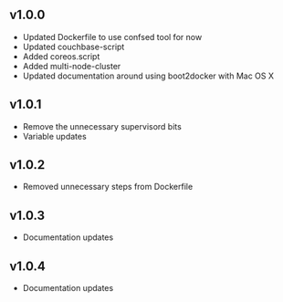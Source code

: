 ## v1.0.0

- Updated Dockerfile to use confsed tool for now
- Updated couchbase-script
- Added coreos.script
- Added multi-node-cluster
- Updated documentation around using boot2docker with Mac OS X

## v1.0.1

- Remove the unnecessary supervisord bits
- Variable updates

## v1.0.2

- Removed unnecessary steps from Dockerfile

## v1.0.3

- Documentation updates

## v1.0.4

- Documentation updates
